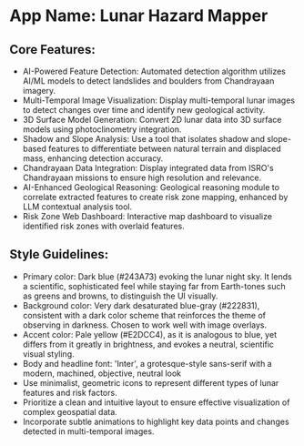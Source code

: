 # **App Name**: Lunar Hazard Mapper

## Core Features:

- AI-Powered Feature Detection: Automated detection algorithm utilizes AI/ML models to detect landslides and boulders from Chandrayaan imagery.
- Multi-Temporal Image Visualization: Display multi-temporal lunar images to detect changes over time and identify new geological activity.
- 3D Surface Model Generation: Convert 2D lunar data into 3D surface models using photoclinometry integration.
- Shadow and Slope Analysis: Use a tool that isolates shadow and slope-based features to differentiate between natural terrain and displaced mass, enhancing detection accuracy.
- Chandrayaan Data Integration: Display integrated data from ISRO's Chandrayaan missions to ensure high resolution and relevance.
- AI-Enhanced Geological Reasoning: Geological reasoning module to correlate extracted features to create risk zone mapping, enhanced by LLM contextual analysis tool.
- Risk Zone Web Dashboard: Interactive map dashboard to visualize identified risk zones with overlaid features.

## Style Guidelines:

- Primary color: Dark blue (#243A73) evoking the lunar night sky. It lends a scientific, sophisticated feel while staying far from Earth-tones such as greens and browns, to distinguish the UI visually.
- Background color: Very dark desaturated blue-gray (#222831), consistent with a dark color scheme that reinforces the theme of observing in darkness. Chosen to work well with image overlays.
- Accent color: Pale yellow (#E2DCC4), as it is analogous to blue, yet differs from it greatly in brightness, and evokes a neutral, scientific visual styling.
- Body and headline font: 'Inter', a grotesque-style sans-serif with a modern, machined, objective, neutral look
- Use minimalist, geometric icons to represent different types of lunar features and risk factors.
- Prioritize a clean and intuitive layout to ensure effective visualization of complex geospatial data.
- Incorporate subtle animations to highlight key data points and changes detected in multi-temporal images.